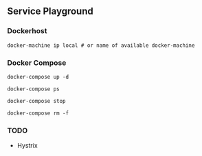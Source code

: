 ## Service Playground

### Dockerhost

```
docker-machine ip local # or name of available docker-machine 
```

### Docker Compose

```
docker-compose up -d

docker-compose ps

docker-compose stop

docker-compose rm -f
```

### TODO

- Hystrix
